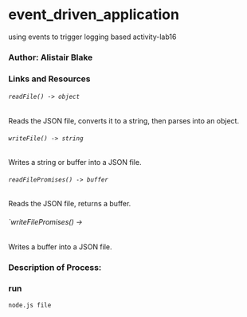 # event_driven_application
using events to trigger logging based activity-lab16


### Author: Alistair Blake

### Links and Resources

###### `readFile() -> object`
Reads the JSON file, converts it to a string, then parses into an object. 

###### `writeFile() -> string`
Writes a string or buffer into a JSON file.

###### `readFilePromises() -> buffer`
Reads the JSON file, returns a buffer.

###### `writeFilePromises() -> 
Writes a buffer into a JSON file.

### Description of Process:
### run
`node.js file`